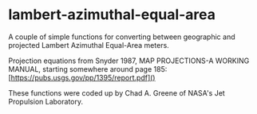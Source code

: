 # lambert-azimuthal-equal-area

A couple of simple functions for converting between geographic and projected Lambert Azimuthal Equal-Area meters.

Projection equations from Snyder 1987, MAP PROJECTIONS-A WORKING MANUAL, starting somewhere around page 185: [https://pubs.usgs.gov/pp/1395/report.pdf]()

These functions were coded up by Chad A. Greene of NASA's Jet Propulsion Laboratory. 